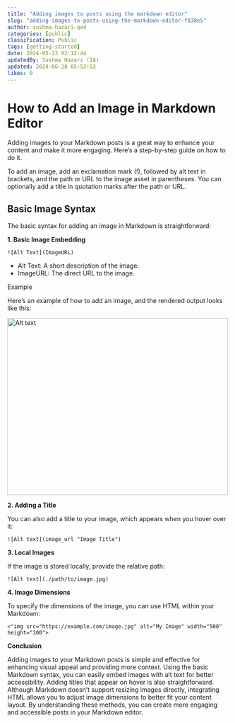 ```yaml
---
title: "Adding images to posts using the markdown editor"
slug: "adding-images-to-posts-using-the-markdown-editor-f838e5"
author: sushma-hazari-qed
categories: [public]
classification: Public
tags: [getting-started]
date: 2024-05-23 02:12:44 
updatedBy: Sushma Hazari (IA)
updated: 2024-06-28 05:53:53 
likes: 0
---
```


# How to Add an Image in Markdown Editor

Adding images to your Markdown posts is a great way to enhance your content and make it more engaging. Here’s a step-by-step guide on how to do it.

To add an image, add an exclamation mark (!), followed by alt text in brackets, and the path or URL to the image asset in parentheses. You can optionally add a title in quotation marks after the path or URL.

## Basic Image Syntax

The basic syntax for adding an image in Markdown is straightforward:

**1. Basic Image Embedding**

```
![Alt Text](ImageURL)
```

* Alt Text: A short description of the image.
* ImageURL: The direct URL to the image.

Example

Here’s an example of how to add an image, and the rendered output looks like this:

<img src="https://sadevportal3.blob.core.windows.net/root/img-qa-ops.png" alt="Alt text" width="500" height="400">

**2. Adding a Title**

You can also add a title to your image, which appears when you hover over it:

```
![Alt text](image_url "Image Title")
```

**3. Local Images**

If the image is stored locally, provide the relative path:

```
![Alt text](./path/to/image.jpg)
```

**4. Image Dimensions**

To specify the dimensions of the image, you can use HTML within your Markdown:

```
<"img src="https://example.com/image.jpg" alt="My Image" width="500" height="300">
```

**Conclusion**

Adding images to your Markdown posts is simple and effective for enhancing visual appeal and providing more context. Using the basic Markdown syntax, you can easily embed images with alt text for better accessibility. Adding titles that appear on hover is also straightforward. Although Markdown doesn’t support resizing images directly, integrating HTML allows you to adjust image dimensions to better fit your content layout. By understanding these methods, you can create more engaging and accessible posts in your Markdown editor.
